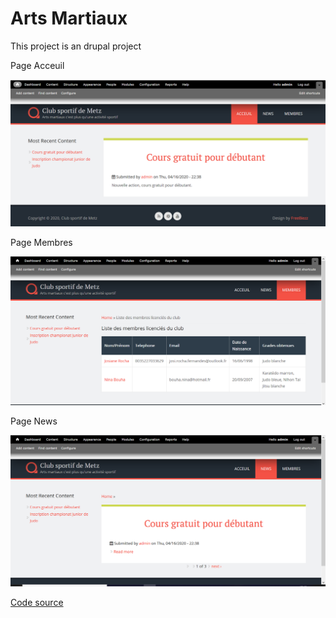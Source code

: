 #
<h1>Arts Martiaux</h1>

<p>This project is an drupal project</p>

<p>Page Acceuil </p>
<img src="Acceuil.png">

<p>Page Membres</p>
<img src="membres.png">

<p>Page News</p>
<img src="news.png">

<a href="https://github.com/josianeRochaFernandes/artsMartiaux">Code source</a>
